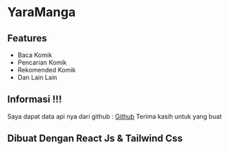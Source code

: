 # YaraManga

## Features

- Baca Komik
- Pencarian Komik
- Rekomended Komik
- Dan Lain Lain

## Informasi !!!

Saya dapat data api nya dari github : [Github](https://github.com/febryardiansyah/manga-api)
Terima kasih untuk yang buat

## Dibuat Dengan React Js & Tailwind Css
